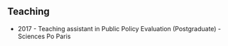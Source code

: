 ## Teaching 
- 2017 - Teaching assistant in Public Policy Evaluation (Postgraduate) - Sciences Po Paris

